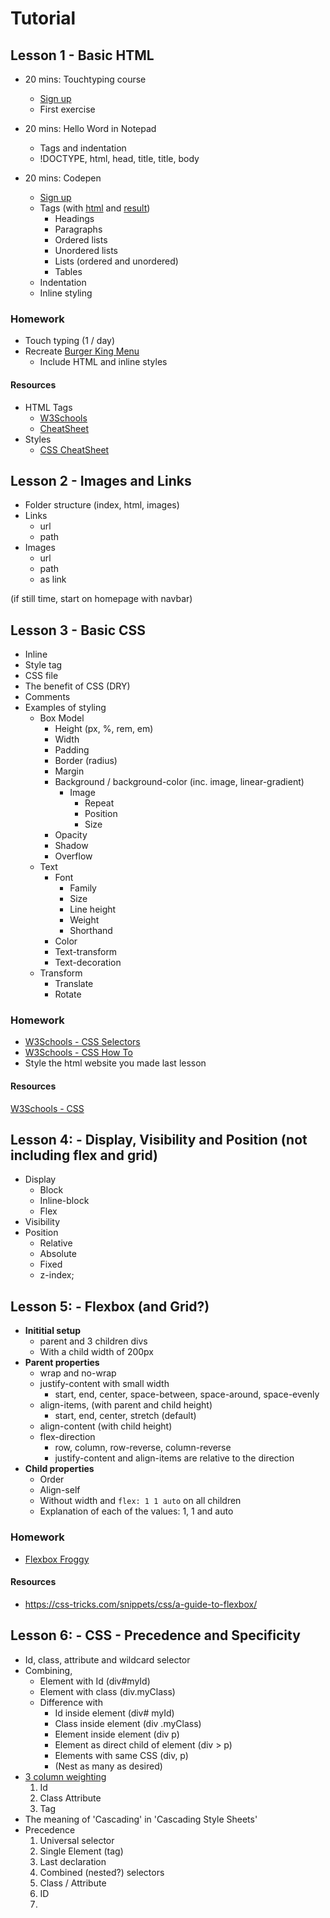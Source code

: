 # Tutorial

## Lesson 1 - Basic HTML
* 20 mins: Touchtyping course
  * [Sign up](https://www.typingclub.com/)
  * First exercise
  
* 20 mins: Hello Word in Notepad
  * Tags and indentation
  * !DOCTYPE, html, head, title, title, body
  
* 20 mins: Codepen
  * [Sign up](https://codepen.io)
  * Tags (with <a href="./Lesson1.html">html</a> and <a href="https://stephenjukes.github.io/Tutorial/Lesson1.html">result</a>)
    * Headings
    * Paragraphs
    * Ordered lists
    * Unordered lists
    * Lists (ordered and unordered)
    * Tables
  * Indentation
  * Inline styling
    
### Homework
* Touch typing (1 / day)
* Recreate [Burger King Menu](https://www.burgerking.co.uk/menu)
  * Include HTML and inline styles

#### Resources
* HTML Tags 
  * [W3Schools](https://www.w3schools.com/tags/ref_byfunc.asp)
  * [CheatSheet](https://htmlcheatsheet.com/)
* Styles
  * [CSS CheatSheet](https://websitesetup.org/css3-cheat-sheet/)
  
## Lesson 2 - Images and Links

* Folder structure (index, html, images)
* Links
  * url
  * path
* Images 
  * url
  * path
  * as link
  
(if still time, start on homepage with navbar)
  
## Lesson 3 - Basic CSS

* Inline
* Style tag
* CSS file
* The benefit of CSS (DRY)
* Comments
* Examples of styling
  * Box Model
    * Height (px, %, rem, em)
    * Width
    * Padding
    * Border (radius)
    * Margin
    * Background / background-color (inc. image, linear-gradient)
      * Image
        * Repeat
        * Position
        * Size
    * Opacity
    * Shadow
    * Overflow
  * Text
    * Font
      * Family
      * Size
      * Line height
      * Weight
      * Shorthand
    * Color
    * Text-transform
    * Text-decoration
  * Transform
    * Translate
    * Rotate
     
### Homework
* [W3Schools - CSS Selectors](https://www.w3schools.com/css/exercise.asp?filename=exercise_selectors1)
* [W3Schools - CSS How To](https://www.w3schools.com/css/exercise.asp?filename=exercise_howto1)
* Style the html website you made last lesson

#### Resources
[W3Schools - CSS](https://www.w3schools.com/css/)

## Lesson 4: - Display, Visibility and Position (not including flex and grid)

  * Display
    * Block
    * Inline-block
    * Flex
   * Visibility
   * Position
     * Relative
     * Absolute
     * Fixed
     * z-index;
     
## Lesson 5: - Flexbox (and Grid?)
  * __Inititial setup__ 
    * parent and 3 children divs
    * With a child width of 200px
  * __Parent properties__
    * wrap and no-wrap
    * justify-content with small width
      * start, end, center, space-between, space-around, space-evenly
    * align-items, (with parent and child height)
      * start, end, center, stretch (default)
    * align-content (with child height)
    * flex-direction
      * row, column, row-reverse, column-reverse
      * justify-content and align-items are relative to the direction
  * __Child properties__
    * Order
    * Align-self
    * Without width and `flex: 1 1 auto` on all children
    * Explanation of each of the values: 1, 1 and auto

### Homework
* [Flexbox Froggy](https://flexboxfroggy.com/)

#### Resources
* https://css-tricks.com/snippets/css/a-guide-to-flexbox/

## Lesson 6: - CSS - Precedence and Specificity
 * Id, class, attribute and wildcard selector
 * Combining, 
   * Element with Id (div#myId)
   * Element with class (div.myClass)
   * Difference with
     * Id inside element (div# myId)
     * Class inside element (div .myClass)
     * Element inside element (div p)
     * Element as direct child of element  (div > p)
     * Elements with same CSS (div, p)
     * (Nest as many as desired)
 * [3 column weighting](https://specifishity.com/)
   1. Id
   1. Class  Attribute
   1. Tag
 * The meaning of 'Cascading' in 'Cascading Style Sheets'
 * Precedence
   1. Universal selector
   1. Single Element (tag)
   1. Last declaration
   1. Combined (nested?) selectors
   1. Class / Attribute
   1. ID
   1. <style> tag
   1. Inline
   1. !important (should be avoided in favour of anything lower than ID)
 * Introduce approach to SpeciFISHity homework
 
### Homework
 * [Khan Academy](https://www.khanacademy.org/computing/computer-programming/html-css/more-css-selectors/e/quiz--css-specificity-rules)
 * [SpeciFISHity quiz](https://estelle.github.io/CSS/selectors/exercises/specificity.html)
 * [What colour are the puppies?](http://www.cknuckles.com/csci270/examples/L10_CSS_Wrapup/5_specificity_exercise.html) 
   * Look at the Source for the questions and CSS (all commented out)
   * Copy the CSS into a plain text VS Code file
   * Provide weightings for each line of CSS (eg: 0-1-0)
   * Notice where each 'puppy' is in the html structure
   * Use the html location of each 'puppy' and the weightings to determine what colour each 'puppy' should be
   * ([solution](Lesson3_CSSPrecedenceAndSpecificity/PuppyColors.txt))
     
## Lesson 7: - Color
  * rgb and rgba
  * Hex Colors
    * Base (6, 2, 16)
    * Making red, blue, green 
    * Making greys
    * Mixing colors
    * Changing shades
    
## Lesson 8: More CSS
 * Centering
 * Selectors
 * Pseudo selectors
 * Pseudo
  * Hover
  * Before / After
  * Transitions
 * Media queries
 
 ### Homework
 * [W3Schools CSS Quiz](https://www.w3schools.com/quiztest/quiztest.asp?qtest=CSS)
